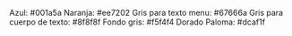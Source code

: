Azul: #001a5a
Naranja: #ee7202
Gris para texto menu: #67666a
Gris para cuerpo de texto: #8f8f8f
Fondo gris: #f5f4f4
Dorado Paloma: #dcaf1f